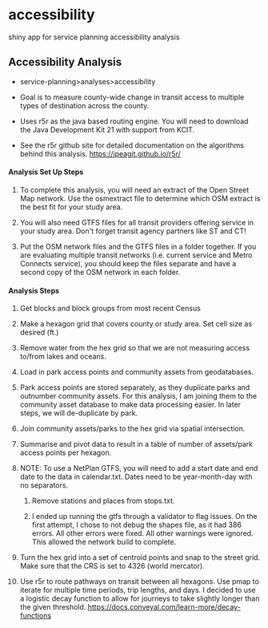 # accessibility
shiny app for service planning accessibility analysis

## Accessibility Analysis

-   service-planning\>analyses\>accessibility

-   Goal is to measure county-wide change in transit access to multiple types of destination across the county.

-   Uses r5r as the java based routing engine. You will need to download the Java Development Kit 21 with support from KCIT.

-   See the r5r github site for detailed documentation on the algorithms behind this analysis. <https://ipeagit.github.io/r5r/>

#### Analysis Set Up Steps

1.  To complete this analysis, you will need an extract of the Open Street Map network. Use the osmextract file to determine which OSM extract is the best fit for your study area.

2.  You will also need GTFS files for all transit providers offering service in your study area. Don't forget transit agency partners like ST and CT!

3.  Put the OSM network files and the GTFS files in a folder together. If you are evaluating multiple transit networks (i.e. current service and Metro Connects service), you should keep the files separate and have a second copy of the OSM network in each folder.

#### Analysis Steps

1.  Get blocks and block groups from most recent Census

2.  Make a hexagon grid that covers county or study area. Set cell size as desired (ft.)

3.  Remove water from the hex grid so that we are not measuring access to/from lakes and oceans.

4.  Load in park access points and community assets from geodatabases.

5.  Park access points are stored separately, as they duplicate parks and outnumber community assets. For this analysis, I am joining them to the community asset database to make data processing easier. In later steps, we will de-duplicate by park.

6.  Join community assets/parks to the hex grid via spatial intersection.

7.  Summarise and pivot data to result in a table of number of assets/park access points per hexagon.

8.  NOTE: To use a NetPlan GTFS, you will need to add a start date and end date to the data in calendar.txt. Dates need to be year-month-day with no separators.

    1.  Remove stations and places from stops.txt.

    2.  I ended up running the gtfs through a validator to flag issues. On the first attempt, I chose to not debug the shapes file, as it had 386 errors. All other errors were fixed. All other warnings were ignored. This allowed the network build to complete.

9.  Turn the hex grid into a set of centroid points and snap to the street grid. Make sure that the CRS is set to 4326 (world mercator).

10. Use r5r to route pathways on transit between all hexagons. Use pmap to iterate for multiple time periods, trip lengths, and days. I decided to use a logistic decay function to allow for journeys to take slightly longer than the given threshold. <https://docs.conveyal.com/learn-more/decay-functions>
